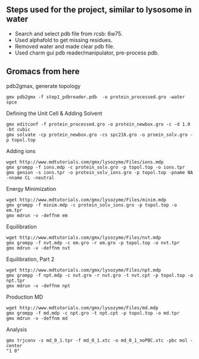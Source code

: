 Steps used for the project, similar to lysosome in water
- 
- Search and select pdb file from rcsb: 6w75.
- Used alphafold to get missing residues.
- Removed water and made clear pdb file.
- Used charm gui pdb reader/manipulator, pre-process pdb.

Gromacs from here
- 
pdb2gmax, generate topology
```
gmx pdb2gmx -f step1_pdbreader.pdb  -o protein_processed.gro -water spce
```
Defining the Unit Cell & Adding Solvent
```
gmx editconf -f protein_processed.gro -o protein_newbox.gro -c -d 1.0 -bt cubic
gmx solvate -cp protein_newbox.gro -cs spc216.gro -o proein_solv.gro -p topol.top
```
Adding ions
```
wget http://www.mdtutorials.com/gmx/lysozyme/Files/ions.mdp
gmx grompp -f ions.mdp -c protein_solv.gro -p topol.top -o ions.tpr
gmx genion -s ions.tpr -o protein_solv_ions.gro -p topol.top -pname NA -nname CL -neutral
```
Energy Minimization
```
wget http://www.mdtutorials.com/gmx/lysozyme/Files/minim.mdp
gmx grompp -f minim.mdp -c protein_solv_ions.gro -p topol.top -o em.tpr
gmx mdrun -v -deffnm em
```
Equilibration
```
wget http://www.mdtutorials.com/gmx/lysozyme/Files/nvt.mdp
gmx grompp -f nvt.mdp -c em.gro -r em.gro -p topol.top -o nvt.tpr
gmx mdrun -v -deffnm nvt
```
Equilibration, Part 2
```
wget http://www.mdtutorials.com/gmx/lysozyme/Files/npt.mdp
gmx grompp -f npt.mdp -c nvt.gro -r nvt.gro -t nvt.cpt -p topol.top -o npt.tpr
gmx mdrun -v -deffnm npt
```
Production MD
```
wget http://www.mdtutorials.com/gmx/lysozyme/Files/md.mdp
gmx grompp -f md.mdp -c npt.gro -t npt.cpt -p topol.top -o md.tpr
gmx mdrun -v -deffnm md
```
Analysis
```
gmx trjconv -s md_0_1.tpr -f md_0_1.xtc -o md_0_1_noPBC.xtc -pbc mol -center
"1 0"
```
